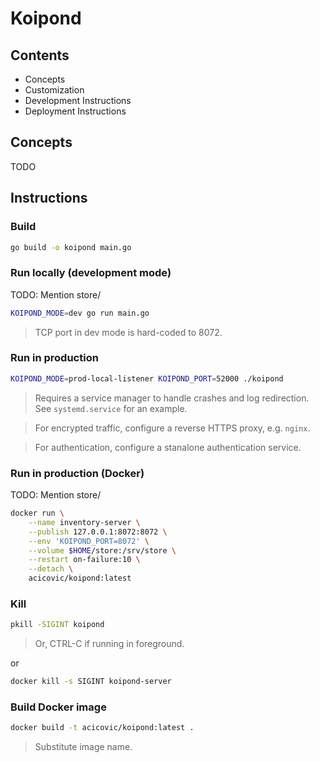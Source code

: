 # Koipond

## Contents

- Concepts
- Customization
- Development Instructions
- Deployment Instructions

## Concepts

TODO

## Instructions

### Build

```bash
go build -o koipond main.go
```

### Run locally (development mode)

TODO: Mention store/

```bash
KOIPOND_MODE=dev go run main.go
```

> TCP port in dev mode is hard-coded to 8072.

### Run in production

```bash
KOIPOND_MODE=prod-local-listener KOIPOND_PORT=52000 ./koipond
```

> Requires a service manager to handle crashes and log redirection. See `systemd.service` for an example.

> For encrypted traffic, configure a reverse HTTPS proxy, e.g. `nginx`.

> For authentication, configure a stanalone authentication service.

### Run in production (Docker)

TODO: Mention store/

```bash
docker run \
    --name inventory-server \
    --publish 127.0.0.1:8072:8072 \
    --env 'KOIPOND_PORT=8072' \
    --volume $HOME/store:/srv/store \
    --restart on-failure:10 \
    --detach \
    acicovic/koipond:latest
```

### Kill

```bash
pkill -SIGINT koipond
```

> Or, CTRL-C if running in foreground.

or

```bash
docker kill -s SIGINT koipond-server
```

### Build Docker image

```bash
docker build -t acicovic/koipond:latest .
```

> Substitute image name.
